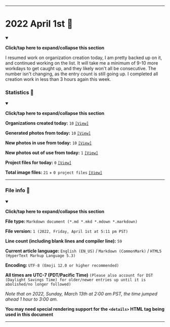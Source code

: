 
***

# 2022 April 1st 📅

<details open><summary><p lang="en"><b>Click/tap here to expand/collapse this section</b></p></summary>

I resumed work on organization creation today, I am pretty backed up on it, and continued working on the list. It will take me a minimum of 9-10 more workdays to get caught up, and they likely won't all be consecutive. The number isn't changing, as the entry count is still going up. I completed all creation work in less than 3 hours again this week.

</details>

### Statistics 📝

<details open><summary><p lang="en"><b>Click/tap here to expand/collapse this section</b></p></summary>

**Organizations created today:** `10` [`[View]`](/NewOrgs/2022/04_April/README.md#2022-april-1st)

**Generated photos from today:** `10` [`[View]`](/OrganizationGraphics/ByDate/2022/April/01/Generated/)

**New photos in use from today:** `10` [`[View]`](/OrganizationGraphics/ByDate/2022/April/01/Used/)

**New photos out of use from today:** `1` [`[View]`](/OrganizationGraphics/ByDate/2022/April/01/Unused/)

**Project files for today:** `0` [`[View]`](/OrganizationGraphics/ByDate/2022/April/01/Unused/Project_Files/)

**Total image files:** `21` + `0 project files` [`[View]`](/OrganizationGraphics/ByDate/2022/April/01/)

<!-- TODO
NTS: If there are no project files for a week, don't remove the counter, just blank it (set it to 0)
!-->

</details>

***

### File info 📜

<details open><summary><p lang="en"><b>Click/tap here to expand/collapse this section</b></p></summary>

**File type:** `Markdown document (*.md *.mkd *.mdown *.markdown)`

**File version:** `1 (2022, Friday, April 1st at 5:11 pm PST)`

**Line count (including blank lines and compiler line):** `59`

**Current article language:** `English (EN_US)` / `Markdown (CommonMark)` / `HTML5 (HyperText Markup Language 5.3)`

**Encoding:** `UTF-8 (Emoji 12.0 or higher recommended)`

**All times are UTC-7 (PDT/Pacific Time)** `(Please also account for DST (Daylight Savings Time) for older/newer entries up until it is abolished/no longer followed)`

_Note that on 2022, Sunday, March 13th at 2:00 am PST, the time jumped ahead 1 hour to 3:00 am._

**You may need special rendering support for the `<details>` HTML tag being used in this document**

</details>

***
